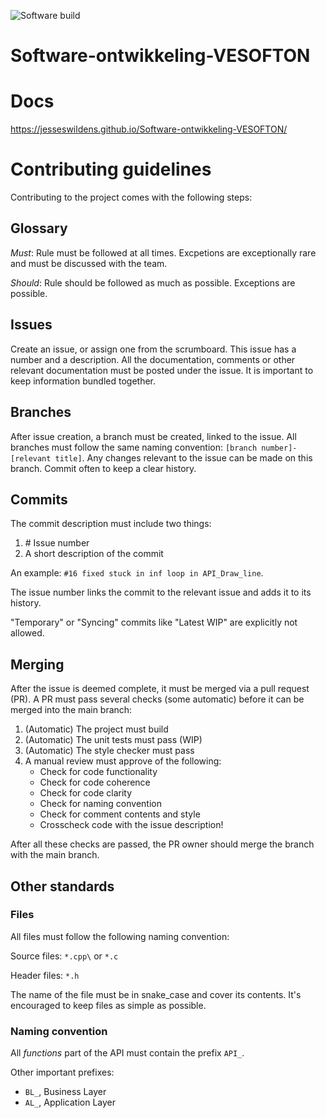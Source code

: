 ![Software build](https://github.com/JesseSwildens/Software-ontwikkeling-VESOFTON/actions/workflows/main.yml/badge.svg?branch=main)

# Software-ontwikkeling-VESOFTON

# Docs
https://jesseswildens.github.io/Software-ontwikkeling-VESOFTON/

# Contributing guidelines
Contributing to the project comes with the following steps:

## Glossary
*Must*: Rule must be followed at all times. Excpetions are exceptionally rare and must be discussed with the team.

*Should*: Rule should be followed as much as possible. Exceptions are possible.

## Issues
Create an issue, or assign one from the scrumboard. This issue has a number and a description. All the documentation, comments or other relevant documentation must be posted under the issue. It is important to keep information bundled together.

## Branches
After issue creation, a branch must be created, linked to the issue. All branches must follow the same naming convention: `[branch number]-[relevant title]`. Any changes relevant to the issue can be made on this branch. Commit often to keep a clear history.

## Commits
The commit description must include two things:
1. \# Issue number
2. A short description of the commit

An example: `#16 fixed stuck in inf loop in API_Draw_line`.

The issue number links the commit to the relevant issue and adds it to its history.

"Temporary" or "Syncing" commits like "Latest WIP" are explicitly not allowed.

## Merging
After the issue is deemed complete, it must be merged via a pull request (PR). A PR must pass several  checks (some automatic) before it can be merged into the main branch:

1. (Automatic) The project must build
2. (Automatic) The unit tests must pass (WIP)
3. (Automatic) The style checker must pass 
4. A manual review must approve of the following:
    - Check for code functionality
    - Check for code coherence
    - Check for code clarity
    - Check for naming convention
    - Check for comment contents and style
    - Crosscheck code with the issue description!

After all these checks are passed, the PR owner should merge the branch with the main branch.

## Other standards

### Files
All files must follow the following naming convention:

Source files: `*.cpp\` or `*.c`

Header files: `*.h`

The name of the file must be in snake_case and cover its contents. It's encouraged to keep files as simple as possible. 

### Naming convention
All *functions* part of the API must contain the prefix `API_`. 

Other important prefixes:
- `BL_`, Business Layer
- `AL_`, Application Layer